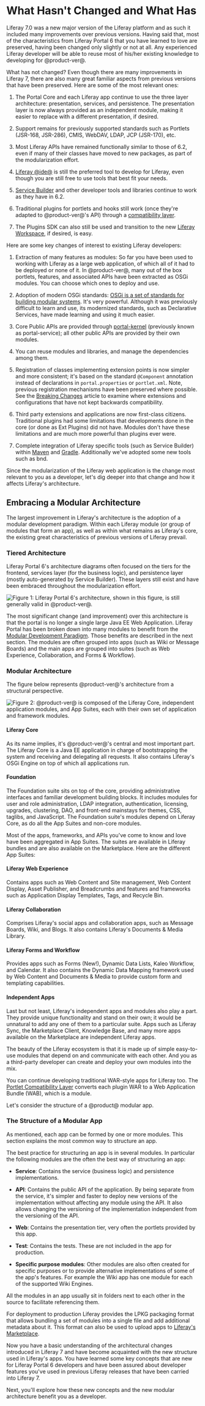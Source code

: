 # What Hasn't Changed and What Has [](id=whats-changed-and-what-hasnt)

Liferay 7.0 was a new major version of the Liferay platform and as such it
included many improvements over previous versions. Having said that, most of the
characteristics from Liferay Portal 6 that you have learned to love are
preserved, having been changed only slightly or not at all. Any experienced
Liferay developer will be able to reuse most of his/her existing knowledge to
developing for @product-ver@.

What has not changed? Even though there are many improvements in Liferay 7,
there are also many great familiar aspects from previous versions that have been
preserved. Here are some of the most relevant ones:

1. The Portal Core and each Liferay app continue to use the three layer
architecture: presentation, services, and persistence. The presentation layer is
now always provided as an independent module, making it easier to replace with a
different presentation, if desired.

2. Support remains for previously supported standards such as Portlets
(JSR-168, JSR-286), CMIS, WebDAV, LDAP, JCP (JSR-170), etc.

3. Most Liferay APIs have remained functionally similar to those of 6.2, even if
many of their classes have moved to new packages, as part of the modularization
effort.

4. [Liferay @ide@](/develop/tutorials/-/knowledge_base/7-1/liferay-ide)
is still the preferred tool to develop for Liferay, even though you are still
free to use tools that best fit your needs.

5. [Service Builder](/develop/tutorials/-/knowledge_base/7-1/service-builder)
and other developer tools and libraries continue to work as they have in 6.2.

6. Traditional plugins for portlets and hooks still work (once they're
adapted to @product-ver@'s API) through a [compatibility layer](/develop/tutorials/-/knowledge_base/7-1/using-the-wab-generator).

7. The Plugins SDK can also still be used and transition to the
new [Liferay Workspace](/develop/tutorials/-/knowledge_base/7-1/liferay-workspace),
if desired, is easy.

Here are some key changes of interest to existing Liferay developers:

1. Extraction of many features as modules: So far you have been used to
working with Liferay as a large web application, of which all of it had to be
deployed or none of it. In @product-ver@, many out of the box portlets,
features, and associated APIs have been extracted as OSGi modules. You can
choose which ones to deploy and use.

2. Adoption of modern OSGi standards:
[OSGi is a set of standards for building modular systems](/develop/tutorials/-/knowledge_base/7-1/modularity-and-osgi).
It's very powerful. Although it was previously difficult to learn and use, its
modernized standards, such as Declarative Services, have made learning and using
it much easier.

3. Core Public APIs are provided through 
[portal-kernel](/develop/reference/-/knowledge_base/7-1/finding-liferay-api-modules)
(previously known as portal-service); all other public APIs are provided by
their own modules.

4. You can reuse modules and libraries, and manage the dependencies among
them.

5. Registration of classes implementing extension points is now simpler and more
consistent; it's based on the standard `@Component` annotation instead of
declarations in `portal.properties` or `portlet.xml`. Note, previous
registration mechanisms have been preserved where possible. See the
[Breaking Changes](/develop/reference/-/knowledge_base/7-1/breaking-changes)
article to examine where extensions and configurations that have not kept
backwards compatibility.

6. Third party extensions and applications are now first-class citizens.
Traditional plugins had some limitations that developments done in the core (or
done as Ext Plugins) did not have. Modules don't have these limitations and are
much more powerful than plugins ever were.

7. Complete integration of Liferay specific tools (such as Service
Builder) within [Maven](/develop/tutorials/-/knowledge_base/7-1/maven)
and [Gradle](/develop/reference/-/knowledge_base/7-1/gradle).
Additionally we've adopted some new tools such as bnd.

Since the modularization of the Liferay web application is the change most
relevant to you as a developer, let's dig deeper into that change and how it
affects Liferay's architecture.

## Embracing a Modular Architecture [](id=embracing-a-modular-architecture)

The largest improvement in Liferay's architecture is the adoption of a modular
development paradigm. Within each Liferay module (or group of modules that form
an app), as well as within what remains as Liferay's core, the existing great
characteristics of previous versions of Liferay prevail.

### Tiered Architecture [](id=tiered-architecture)

Liferay Portal 6's architecture diagrams often focused on the tiers for the
frontend, services layer (for the business logic), and persistence layer (mostly
auto-generated by Service Builder). These layers still exist and have been
embraced throughout the modularization effort.

![Figure 1: Liferay Portal 6's architecture, shown in this figure, is still generally valid in @product-ver@.](../../images/from-liferay-6-liferay-6-architecture.png)

The most significant change (and improvement) over this architecture is that the
portal is no longer a single large Java EE Web Application. Liferay Portal has
been broken down into many modules to benefit from the
[Modular Development Paradigm](https://dev.liferay.com/develop/tutorials/-/knowledge_base/7-1/the-benefits-of-modularity).
Those benefits are described in the next section. The modules are often grouped
into apps (such as Wiki or Message Boards) and the main apps are grouped into
suites (such as Web Experience, Collaboration, and Forms & Workflow).

### Modular Architecture [](id=modular-architecture)

The figure below represents @product-ver@'s architecture from a structural
perspective.

![Figure 2: @product-ver@ is composed of the Liferay Core, independent application modules, and App Suites, each with their own set of application and framework modules.](../../images/from-liferay-6-core-suites-and-apps.png)

#### Liferay Core [](id=liferay-core)

As its name implies, it's @product-ver@'s central and most important part. The
Liferay Core is a Java EE application in charge of bootstrapping the system and
receiving and delegating all requests. It also contains Liferay's OSGi Engine on
top of which all applications run.

#### Foundation [](id=foundation)

The Foundation suite sits on top of the core, providing administrative
interfaces and familiar development building blocks. It includes modules for
user and role administration, LDAP integration, authentication, licensing,
upgrades, clustering, DAO, and front-end mainstays for themes, CSS, taglibs, and
JavaScript. The Foundation suite's modules depend on Liferay Core, as do all the
App Suites and non-core modules.

Most of the apps, frameworks, and APIs you've come to know and love have been
aggregated in App Suites. The suites are available in Liferay bundles and are
also available on the Marketplace. Here are the different App Suites:

#### Liferay Web Experience [](id=liferay-web-experience)

Contains apps such as Web Content and Site management, Web Content Display,
Asset Publisher, and Breadcrumbs and features and frameworks such as Application
Display Templates, Tags, and Recycle Bin.

#### Liferay Collaboration [](id=liferay-collaboration)

Comprises Liferay's social apps and collaboration apps, such as Message Boards,
Wiki, and Blogs. It also contains Liferay's Documents & Media Library.

#### Liferay Forms and Workflow [](id=liferay-forms-and-workflow)

Provides apps such as Forms (New!), Dynamic Data Lists, Kaleo Workflow, and
Calendar. It also contains the Dynamic Data Mapping framework used by Web
Content and Documents & Media to provide custom form and templating
capabilities.

#### Independent Apps [](id=independent-apps)

Last but not least, Liferay's independent apps and modules also play a part.
They provide unique functionality and stand on their own; it would be unnatural
to add any one of them to a particular suite. Apps such as Liferay Sync, the
Marketplace Client, Knowledge Base, and many more apps available on the
Marketplace are independent Liferay apps.

The beauty of the Liferay ecosystem is that it is made up of simple easy-to-use
modules that depend on and communicate with each other. And you as a third-party
developer can create and deploy your own modules into the mix.

You can continue developing traditional WAR-style apps for Liferay too.
The [Portlet Compatibility Layer](/develop/tutorials/-/knowledge_base/7-1/using-the-wab-generator)
converts each plugin WAR to a Web Application Bundle (WAB), which is a module. 

Let's consider the structure of a @product@ modular app.

### The Structure of a Modular App [](id=the-structure-of-an-app)

As mentioned, each app can be formed by one or more modules. This section
explains the most common way to structure an app.

The best practice for structuring an app is in several modules. In particular
the following modules are the often the best way of structuring an app:

* **Service**: Contains the service (business logic) and persistence
implementations.

* **API**: Contains the public API of the application. By being separate from 
the service, it's simpler and faster to deploy new versions of the
implementation without affecting any module using the API. It also allows
changing the versioning of the implementation independent from the versioning of
the API.

* **Web**: Contains the presentation tier, very often the portlets provided by 
this app.

* **Test**: Contains the tests. These are not included in the app for
production.

* **Specific purpose modules**: Other modules are also often created for
specific purposes or to provide alternative implementations of some of the app's
features. For example the Wiki app has one module for each of the supported Wiki
Engines.

All the modules in an app usually sit in folders next to each other in the
source to facilitate referencing them.

For deployment to production Liferay provides the LPKG packaging format that
allows bundling a set of modules into a single file and add additional metadata
about it. This format can also be used to upload apps to [Liferay's
Marketplace](http://marketplace.liferay.com).

Now you have a basic understanding of the architectural changes introduced in
Liferay 7 and have become acquainted with the new structure used in Liferay's
apps. You have learned some key concepts that are new for Liferay Portal 6
developers and have been assured about developer features you've used in
previous Liferay releases that have been carried into Liferay 7.

Next, you'll explore how these new concepts and the new modular architecture
benefit you as a developer.
